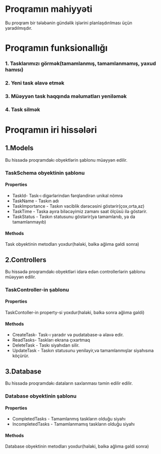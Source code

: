 # Proqramın mahiyyəti
Bu proqram bir tələbənin gündəlik işlərini planlaşdırılması üçün 
yaradılmışdır.
# Proqramın funksionallığı
### 1. Tasklarımızı görmək(tamamlanmış, tamamlanmamış, yaxud hamısı)
### 2. Yeni task əlavə etmək
### 3. Müəyyən task haqqında məlumatları yeniləmək
### 4. Task silmək

# Proqramın iri  hissələri

## 1.Models
Bu hissədə proqramdakı obyektlərin şablonu müəyyən edilir.
### TaskSchema obyektinin şablonu
#### Properties
- TaskId- Task-ı digərlərindən fərqləndirən unikal nömrə
- TaskName - Taskın adı
- TaskImportance - Taskın vaciblik dərəcəsini göstərir(çox,orta,az)
- TaskTime - Taska ayıra biləcəyimiz zamanı saat ölçüsü ilə göstərir.
- TaskStatus - Taskın statusunu göstərir(ya tamamlanıb, ya da tamamlanmayıb)
#### Methods
Task obyektinin metodları yoxdur(hələki, bəlkə  ağlıma gəldi sonra)

## 2.Controllers
Bu hissədə proqramdakı obyektləri idarə edən controllerlərin şablonu müəyyən edilir.
### TaskController-in şablonu
#### Properties
TaskContoller-in property-si yoxdur(hələki, bəlkə sonra ağlıma gəldi)
#### Methods
- CreateTask- Task-ı yaradır və pudatabase-ə əlavə edir.
- ReadTasks- Taskları ekrana çıxartmaq  
- DeleteTask - Taskı siyahıdan silir.
- UpdateTask - Taskın statusunu yeniləyir,və tamamlanmışlar siyahısına köçürür.

## 3.Database
Bu hissədə proqramdakı dataların saxlanması təmin edilir edilir.
### Database obyektinin şablonu
#### Properties
- CompletedTasks - Tamamlanmış taskların olduğu siyahı
- IncompletedTasks - Tamamlanmamış taskların olduğu siyahı
#### Methods
Database obyektinin metodları yoxdur(hələki, bəlkə  ağlıma gəldi sonra)

